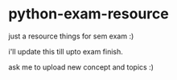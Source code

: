 # python-exam-resource
just a resource things for sem exam :)



i'll update this till upto exam finish.

ask me to upload new concept and topics :)
